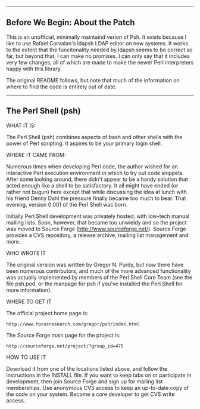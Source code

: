 -------------------------------------------------------------------------------
Before We Begin: About the Patch
-------------------------------------------------------------------------------

This is an unofficial, minimally maintaind verion of Psh.  It exists because 
I like to use Rafael Corvalan's ldapsh LDAP editor on new systems.  It works
to the extent that the funcitonality needed by ldapsh seems to be correct so
far, but beyond that, I can make no promises.  I can only say that it includes 
very few changes, all of which are made to make the newer Perl interpreters 
happy with this library.

The original README follows, but note that much of the information on where to 
find the code is entirely out of date.

-------------------------------------------------------------------------------
The Perl Shell (psh)
-------------------------------------------------------------------------------

 
WHAT IT IS:

The Perl Shell (psh) combines aspects of bash and other shells with the power
of Perl scripting. It aspires to be your primary login shell.


WHERE IT CAME FROM:

Numerous times when developing Perl code, the author wished for an interactive
Perl execution environment in which to try out code snippets. After some
looking around, there didn't appear to be a handy solution that acted enough
like a shell to be satisfactory. It all might have ended (or rather not bugun)
here except that while discussing the idea at lunch with his friend Denny Dahl
the pressure finally became too much to bear. That evening, version 0.001 of
the Perl Shell was born.

Initially Perl Shell development was privately hosted, with low-tech manual
mailing lists. Soon, however, that became too unwieldy and so the project
was moved to Source Forge (http://www.sourceforge.net/). Source Forge provides
a CVS repository, a release archive, mailing list management and more.


WHO WROTE IT

The original version was written by Gregor N. Purdy, but now there have been
numerous contributors, and much of the more advanced functionality was
actually implemented by members of the Perl Shell Core Team (see the file
psh.pod, or the manpage for psh if you've installed the Perl Shell for more
information).


WHERE TO GET IT

The official project home page is:

    http://www.focusresearch.com/gregor/psh/index.html 

The Source Forge main page for the project is:

    http://sourceforge.net/project/?group_id=475


HOW TO USE IT

Download it from one of the locations listed above, and follow the instructions
in the INSTALL file. If you want to keep tabs on or participate in development,
then join Source Forge and sign up for mailing list memberships. Use anonymous
CVS access to keep an up-to-date copy of the code on your system. Become a
core developer to get CVS write access.

